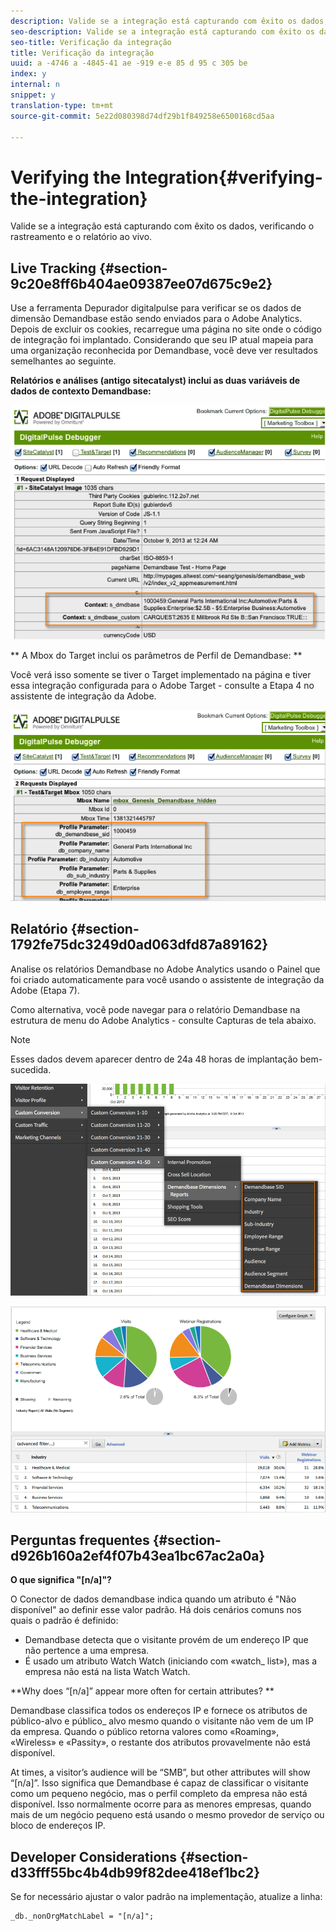 ```yaml
---
description: Valide se a integração está capturando com êxito os dados, verificando o rastreamento e o relatório ao vivo.
seo-description: Valide se a integração está capturando com êxito os dados, verificando o rastreamento e o relatório ao vivo.
seo-title: Verificação da integração
title: Verificação da integração
uuid: a -4746 a -4845-41 ae -919 e-e 85 d 95 c 305 be
index: y
internal: n
snippet: y
translation-type: tm+mt
source-git-commit: 5e22d080398d74df29b1f849258e6500168cd5aa

---
```



# Verifying the Integration{#verifying-the-integration}

Valide se a integração está capturando com êxito os dados, verificando o rastreamento e o relatório ao vivo.

## Live Tracking {#section-9c20e8ff6b404ae09387ee07d675c9e2}

Use a ferramenta Depurador digitalpulse para verificar se os dados de dimensão Demandbase estão sendo enviados para o Adobe Analytics. Depois de excluir os cookies, recarregue uma página no site onde o código de integração foi implantado. Considerando que seu IP atual mapeia para uma organização reconhecida por Demandbase, você deve ver resultados semelhantes ao seguinte.

**Relatórios e análises (antigo sitecatalyst) inclui as duas variáveis de dados de contexto Demandbase:**

![](assets/debugger1.png)

** A Mbox do Target inclui os parâmetros de Perfil de Demandbase: **

Você verá isso somente se tiver o Target implementado na página e tiver essa integração configurada para o Adobe Target - consulte a Etapa 4 no assistente de integração da Adobe.

![](assets/debugger2.png)

## Relatório {#section-1792fe75dc3249d0ad063dfd87a89162}

Analise os relatórios Demandbase no Adobe Analytics usando o Painel que foi criado automaticamente para você usando o assistente de integração da Adobe (Etapa 7).

Como alternativa, você pode navegar para o relatório Demandbase na estrutura de menu do Adobe Analytics - consulte Capturas de tela abaixo.

>[!NOTE]
>
>Esses dados devem aparecer dentro de 24a 48 horas de implantação bem-sucedida.

![](assets/reporting1.png)

![](assets/reporting2.png)

## Perguntas frequentes {#section-d926b160a2ef4f07b43ea1bc67ac2a0a}

**O que significa "[n/a]"?**

O Conector de dados demandbase indica quando um atributo é "Não disponível" ao definir esse valor padrão. Há dois cenários comuns nos quais o padrão é definido:

* Demandbase detecta que o visitante provém de um endereço IP que não pertence a uma empresa.
* É usado um atributo Watch Watch (iniciando com «watch_ list»), mas a empresa não está na lista Watch Watch.

**Why does “[n/a]” appear more often for certain attributes? **

Demandbase classifica todos os endereços IP e fornece os atributos de público-alvo e público_ alvo mesmo quando o visitante não vem de um IP da empresa. Quando o público retorna valores como «Roaming», «Wireless» e «Passity», o restante dos atributos provavelmente não está disponível.

At times, a visitor’s audience will be “SMB”, but other attributes will show “[n/a]”. Isso significa que Demandbase é capaz de classificar o visitante como um pequeno negócio, mas o perfil completo da empresa não está disponível. Isso normalmente ocorre para as menores empresas, quando mais de um negócio pequeno está usando o mesmo provedor de serviço ou bloco de endereços IP.

## Developer Considerations {#section-d33fff55bc4b4db99f82dee418ef1bc2}

Se for necessário ajustar o valor padrão na implementação, atualize a linha:

```
_db._nonOrgMatchLabel = "[n/a]";
```

